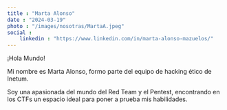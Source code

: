 ```yaml
---
title : "Marta Alonso"
date : "2024-03-19"
photo : "/images/nosotras/MartaA.jpeg" 
social :
    linkedin : "https://www.linkedin.com/in/marta-alonso-mazuelos/"
---
```


¡Hola Mundo! 

Mi nombre es Marta Alonso, formo parte del equipo de hacking ético de Inetum. 

Soy una apasionada del mundo del Red Team y el Pentest, encontrando en los CTFs un espacio ideal para poner a prueba mis habilidades. 